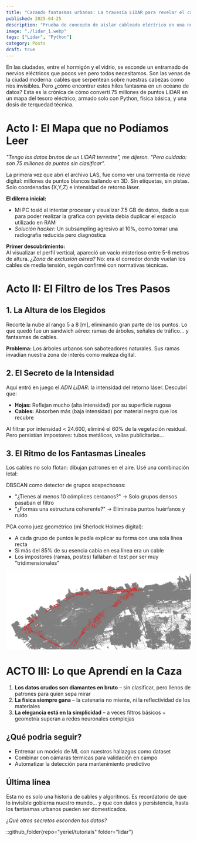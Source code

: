 ```yaml
---
title: "Cazando fantasmas urbanos: La travesía LiDAR para revelar el cableado invisible" 
published: 2025-04-25
description: "Prueba de concepto de aislar cableado eléctrico en una nube de puntos LiDAR"
image: "./lidar_1.webp"
tags: ["Lidar", "Python"]
category: Posts
draft: true
---
```



En las ciudades, entre el hormigón y el vidrio, se esconde un entramado de nervios eléctricos que pocos ven pero todos necesitamos. Son las venas de la ciudad moderna: cables que serpentean sobre nuestras cabezas como ríos invisibles. Pero ¿cómo encontrar estos hilos fantasma en un océano de datos? Esta es la crónica de cómo convertí 75 millones de puntos LiDAR en un mapa del tesoro eléctrico, armado solo con Python, física básica, y una dosis de terquedad técnica.

# Acto I: El Mapa que no Podíamos Leer  
*"Tengo los datos brutos de un LiDAR terrestre", me dijeron. "Pero cuidado: son 75 millones de puntos sin clasificar".*  

La primera vez que abrí el archivo LAS, fue como ver una tormenta de nieve digital: millones de puntos blancos bailando en 3D. Sin etiquetas, sin pistas. Solo coordenadas (X,Y,Z) e intensidad de retorno láser.  

**El dilema inicial:**  
- Mi PC tosió al intentar procesar y visualizar 7.5 GB de datos, dado a que para poder realizar la grafica con pyvista debia duplicar el espacio utilizado en RAM    
- *Solución hacker:* Un subsampling agresivo al 10%, como tomar una radiografía reducida pero diagnóstica  

**Primer descubrimiento:**  
Al visualizar el perfil vertical, apareció un vacío misterioso entre 5-6 metros de altura. *¿Zona de exclusión aérea?* No: era el corredor donde vuelan los cables de media tensión, según confirmé con normativas técnicas.  

# Acto II: El Filtro de los Tres Pasos  

## 1. La Altura de los Elegidos  
Recorté la nube al rango 5 a 8 [m], eliminando  gran parte de los puntos. Lo que quedó fue un sandwich aéreo: ramas de árboles, señales de tráfico... y fantasmas de cables.  

**Problema:** Los árboles urbanos son saboteadores naturales. Sus ramas invadían nuestra zona de interés como maleza digital.  

## 2. El Secreto de la Intensidad  
Aquí entró en juego el *ADN LiDAR*: la intensidad del retorno láser. Descubrí que:  
- **Hojas:** Reflejan mucho (alta intensidad) por su superficie rugosa  
- **Cables:** Absorben más (baja intensidad) por material negro que los recubre  

Al filtrar por intensidad < 24.600, eliminé el 60% de la vegetación residual. Pero persistían impostores: tubos metálicos, vallas publicitarias...  

## 3. El Ritmo de los Fantasmas Lineales

Los cables no solo flotan: dibujan patrones en el aire. Usé una combinación letal:

DBSCAN como detector de grupos sospechosos:
- "¿Tienes al menos 10 cómplices cercanos?" → Solo grupos densos pasaban el filtro
- "¿Formas una estructura coherente?" → Eliminaba puntos huérfanos y ruido

PCA como juez geométrico (mi Sherlock Holmes digital):
- A cada grupo de puntos le pedía explicar su forma con una sola línea recta
- Si más del 85% de su esencia cabía en esa línea era un cable
- Los impostores (ramas, postes) fallaban el test por ser muy "tridimensionales"

![Lidar](./lidar_2.webp)

#  ACTO III: Lo que Aprendí en la Caza

1. **Los datos crudos son diamantes en bruto** – sin clasificar, pero llenos de patrones para quien sepa mirar  
2. **La física siempre gana** – la catenaria no miente, ni la reflectividad de los materiales  
3. **La elegancia está en la simplicidad** – a veces filtros básicos + geometría superan a redes neuronales complejas  

## ¿Qué podria seguir? 
- Entrenar un modelo de ML con nuestros hallazgos como dataset  
- Combinar con cámaras térmicas para validación en campo  
- Automatizar la detección para mantenimiento predictivo  

## Última línea  
Esta no es solo una historia de cables y algoritmos. Es recordatorio de que lo invisible gobierna nuestro mundo... y que con datos y persistencia, hasta los fantasmas urbanos pueden ser domesticados.  

*¿Qué otros secretos esconden tus datos?*  

::github_folder{repo="yeriel/tutorials" folder="lidar"}
